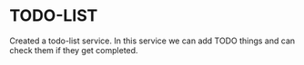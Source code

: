 # TODO-LIST
Created a todo-list service.
In this service we can add TODO things and can check them if they get completed.

